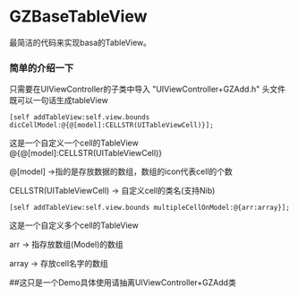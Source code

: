 # GZBaseTableView
最简洁的代码来实现basa的TableView。
### 简单的介绍一下
只需要在UIViewController的子类中导入 "UIViewController+GZAdd.h"
头文件既可以一句话生成tableView

```
[self addTableView:self.view.bounds dicCellModel:@{@[model]:CELLSTR(UITableViewCell)}];
```
这是一个自定义一个cell的TableView
@{@[model]:CELLSTR(UITableViewCell)}

@[model] ->指的是存放数据的数组，数组的icon代表cell的个数

CELLSTR(UITableViewCell) -> 自定义cell的类名(支持Nib)



```
[self addTableView:self.view.bounds multipleCellOnModel:@{arr:array}];
```

这是一个自定义多个cell的TableView

arr -> 指存放数组(Model)的数组

array -> 存放cell名字的数组



##这只是一个Demo具体使用请抽离UIViewController+GZAdd类

